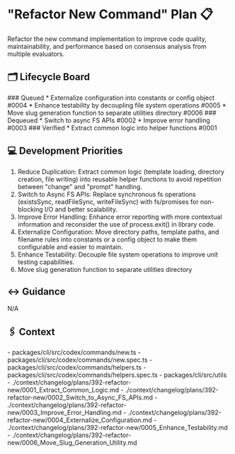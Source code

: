 # "Refactor New Command" Plan 📋
<Description>
Refactor the new command implementation to improve code quality, maintainability, and performance based on consensus analysis from multiple evaluators.
</Description>

## 🗂️ Lifecycle Board

<Queued>
### Queued
* Externalize configuration into constants or config object #0004
* Enhance testability by decoupling file system operations #0005
* Move slug generation function to separate utilities directory #0006
</Queued>

<Dequeued>
### Dequeued
* Switch to async FS APIs #0002
* Improve error handling #0003
</Dequeued>

<Verified>
### Verified
* Extract common logic into helper functions #0001
</Verified>

## 💻 Development Priorities

1. Reduce Duplication: Extract common logic (template loading, directory creation, file writing) into reusable helper functions to avoid repetition between "change" and "prompt" handling.
2. Switch to Async FS APIs: Replace synchronous fs operations (existsSync, readFileSync, writeFileSync) with fs/promises for non-blocking I/O and better scalability.
3. Improve Error Handling: Enhance error reporting with more contextual information and reconsider the use of process.exit() in library code.
4. Externalize Configuration: Move directory paths, template paths, and filename rules into constants or a config object to make them configurable and easier to maintain.
5. Enhance Testability: Decouple file system operations to improve unit testing capabilities.
6. Move slug generation function to separate utilities directory

## ↔️ Guidance

N/A

## 🖇️ Context

<Sources>
  <Files>
    - packages/cli/src/codex/commands/new.ts
    - packages/cli/src/codex/commands/new.spec.ts
    - packages/cli/src/codex/commands/helpers.ts
    - packages/cli/src/codex/commands/helpers.spec.ts
  </Files>
  <Directories>
    - packages/cli/src/utils
  </Directories>
</Sources>
<Changes>
- ./context/changelog/plans/392-refactor-new/0001_Extract_Common_Logic.md
- ./context/changelog/plans/392-refactor-new/0002_Switch_to_Async_FS_APIs.md
- ./context/changelog/plans/392-refactor-new/0003_Improve_Error_Handling.md
- ./context/changelog/plans/392-refactor-new/0004_Externalize_Configuration.md
- ./context/changelog/plans/392-refactor-new/0005_Enhance_Testability.md
- ./context/changelog/plans/392-refactor-new/0006_Move_Slug_Generation_Utility.md
</Changes>

